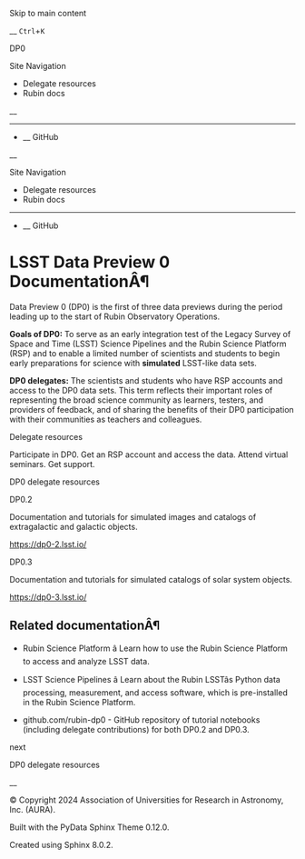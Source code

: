 Skip to main content

__ `Ctrl`+`K`

DP0

Site Navigation 

  * Delegate resources 
  * Rubin docs 



__

______

  * __ GitHub



__

Site Navigation 

  * Delegate resources 
  * Rubin docs 



______

  * __ GitHub



# LSST Data Preview 0 DocumentationÂ¶

Data Preview 0 (DP0) is the first of three data previews during the period leading up to the start of Rubin Observatory Operations.

**Goals of DP0:** To serve as an early integration test of the Legacy Survey of Space and Time (LSST) Science Pipelines and the Rubin Science Platform (RSP) and to enable a limited number of scientists and students to begin early preparations for science with **simulated** LSST-like data sets.

**DP0 delegates:** The scientists and students who have RSP accounts and access to the DP0 data sets. This term reflects their important roles of representing the broad science community as learners, testers, and providers of feedback, and of sharing the benefits of their DP0 participation with their communities as teachers and colleagues.

Delegate resources

Participate in DP0. Get an RSP account and access the data. Attend virtual seminars. Get support.

DP0 delegate resources

DP0.2

Documentation and tutorials for simulated images and catalogs of extragalactic and galactic objects.

https://dp0-2.lsst.io/

DP0.3

Documentation and tutorials for simulated catalogs of solar system objects.

https://dp0-3.lsst.io/

## Related documentationÂ¶

  * Rubin Science Platform â Learn how to use the Rubin Science Platform to access and analyze LSST data.

  * LSST Science Pipelines â Learn about the Rubin LSSTâs Python data processing, measurement, and access software, which is pre-installed in the Rubin Science Platform.

  * github.com/rubin-dp0 \- GitHub repository of tutorial notebooks (including delegate contributions) for both DP0.2 and DP0.3.




next

DP0 delegate resources

__

© Copyright 2024 Association of Universities for Research in Astronomy, Inc. (AURA).  


Built with the  PyData Sphinx Theme  0.12.0. 

Created using Sphinx 8.0.2.  

